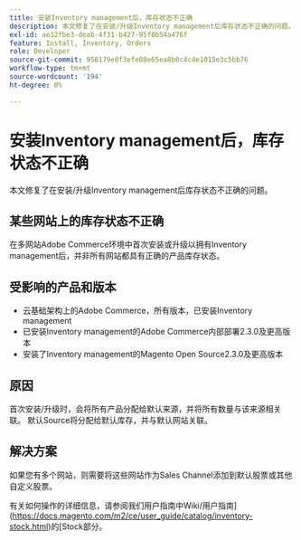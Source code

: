 ```yaml
---
title: 安装Inventory management后，库存状态不正确
description: 本文修复了在安装/升级Inventory management后库存状态不正确的问题。
exl-id: ae32fbe3-deab-4f31-b427-95f8b54a476f
feature: Install, Inventory, Orders
role: Developer
source-git-commit: 958179e0f3efe08e65ea8b0c4c4e1015e3c5bb76
workflow-type: tm+mt
source-wordcount: '194'
ht-degree: 0%

---
```


# 安装Inventory management后，库存状态不正确

本文修复了在安装/升级Inventory management后库存状态不正确的问题。

## 某些网站上的库存状态不正确

在多网站Adobe Commerce环境中首次安装或升级以拥有Inventory management后，并非所有网站都具有正确的产品库存状态。

## 受影响的产品和版本

* 云基础架构上的Adobe Commerce，所有版本，已安装Inventory management
* 已安装Inventory management的Adobe Commerce内部部署2.3.0及更高版本
* 安装了Inventory management的Magento Open Source2.3.0及更高版本

## 原因

首次安装/升级时，会将所有产品分配给默认来源，并将所有数量与该来源相关联。 默认Source将分配给默认库存，并与默认网站关联。

## 解决方案

如果您有多个网站，则需要将这些网站作为Sales Channel添加到默认股票或其他自定义股票。

有关如何操作的详细信息，请参阅我们用户指南中Wiki/用户指南](https://docs.magento.com/m2/ce/user_guide/catalog/inventory-stock.html)的[Stock部分。
